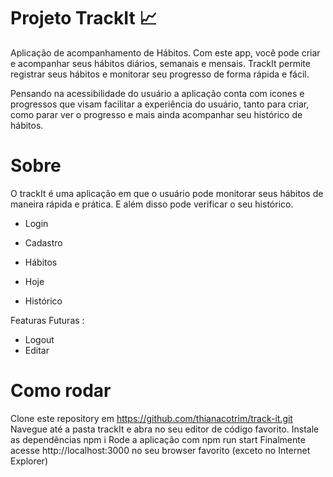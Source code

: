 <h1>Projeto TrackIt 📈 </h1> 

Aplicação de acompanhamento de Hábitos. Com este app, você pode criar e acompanhar seus hábitos diários, semanais e mensais. TrackIt permite registrar seus hábitos e monitorar seu progresso de forma rápida e fácil.

Pensando na acessibilidade do usuário a aplicação conta com icones e progressos que visam facilitar a experiência do usuário, tanto para criar, como parar ver o progresso e mais ainda acompanhar seu histórico de hábitos.

# Sobre
O trackIt é uma aplicação em que o usuário pode monitorar seus hábitos de maneira rápida e prática. E além disso pode verificar o seu histórico.

- Login

- Cadastro

- Hábitos

- Hoje

- Histórico

Featuras Futuras :
- Logout
- Editar



# Como rodar
Clone este repository em https://github.com/thianacotrim/track-it.git
Navegue até a pasta trackIt e abra no seu editor de código favorito.
Instale as dependẽncias
npm i
Rode a aplicação com
npm run start
Finalmente acesse http://localhost:3000 no seu browser favorito (exceto no Internet Explorer)

